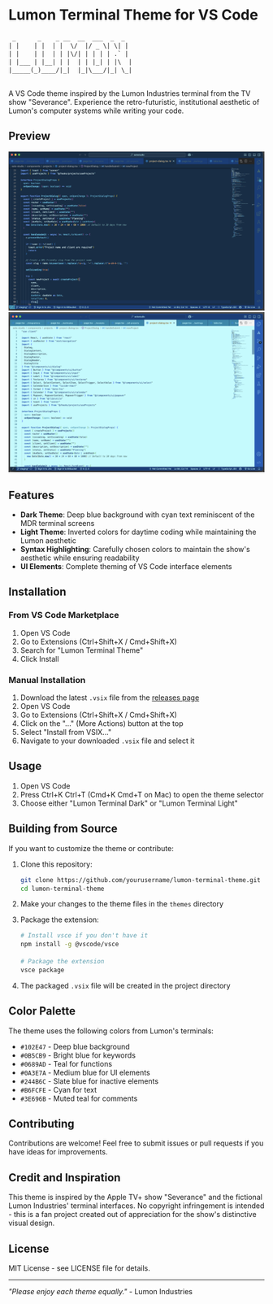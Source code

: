# Lumon Terminal Theme for VS Code

```
 _      _    _ __  __  ___  _  _
| |    | |  | |  \/  |/ _ \| \| |
| |    | |  | | |\/| | | | | .` |
| |___ | |__| | |  | | |_| | |\  |
|_____(_)____/|_|  |_|\___/|_| \_|
                                 
```

A VS Code theme inspired by the Lumon Industries terminal from the TV show "Severance". Experience the retro-futuristic, institutional aesthetic of Lumon's computer systems while writing your code.

## Preview

![Lumon Terminal Dark Theme](./assets//lumon-dark.png)
![Lumon Terminal Light Theme](./assets//lumon-light.png)

## Features

- **Dark Theme**: Deep blue background with cyan text reminiscent of the MDR terminal screens
- **Light Theme**: Inverted colors for daytime coding while maintaining the Lumon aesthetic
- **Syntax Highlighting**: Carefully chosen colors to maintain the show's aesthetic while ensuring readability
- **UI Elements**: Complete theming of VS Code interface elements

## Installation

### From VS Code Marketplace

1. Open VS Code
2. Go to Extensions (Ctrl+Shift+X / Cmd+Shift+X)
3. Search for "Lumon Terminal Theme"
4. Click Install

### Manual Installation

1. Download the latest `.vsix` file from the [releases page](https://github.com/yourusername/lumon-terminal-theme/releases)
2. Open VS Code
3. Go to Extensions (Ctrl+Shift+X / Cmd+Shift+X)
4. Click on the "..." (More Actions) button at the top
5. Select "Install from VSIX..."
6. Navigate to your downloaded `.vsix` file and select it

## Usage

1. Open VS Code
2. Press Ctrl+K Ctrl+T (Cmd+K Cmd+T on Mac) to open the theme selector
3. Choose either "Lumon Terminal Dark" or "Lumon Terminal Light"

## Building from Source

If you want to customize the theme or contribute:

1. Clone this repository:
   ```bash
   git clone https://github.com/yourusername/lumon-terminal-theme.git
   cd lumon-terminal-theme
   ```

2. Make your changes to the theme files in the `themes` directory

3. Package the extension:
   ```bash
   # Install vsce if you don't have it
   npm install -g @vscode/vsce
   
   # Package the extension
   vsce package
   ```

4. The packaged `.vsix` file will be created in the project directory

## Color Palette

The theme uses the following colors from Lumon's terminals:

- `#102E47` - Deep blue background
- `#0B5CB9` - Bright blue for keywords
- `#0689AD` - Teal for functions
- `#0A3E7A` - Medium blue for UI elements
- `#244B6C` - Slate blue for inactive elements
- `#B6FCFE` - Cyan for text
- `#3E696B` - Muted teal for comments

## Contributing

Contributions are welcome! Feel free to submit issues or pull requests if you have ideas for improvements.

## Credit and Inspiration

This theme is inspired by the Apple TV+ show "Severance" and the fictional Lumon Industries' terminal interfaces. No copyright infringement is intended - this is a fan project created out of appreciation for the show's distinctive visual design.

## License

MIT License - see LICENSE file for details.

---

*"Please enjoy each theme equally."* - Lumon Industries
